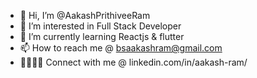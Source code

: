 - 👋 Hi, I’m @AakashPrithiveeRam
- 👀 I’m interested in Full Stack Developer 
- 🌱 I’m currently learning Reactjs & flutter 
- 📫 How to reach me @ bsaakashram@gmail.com
- 🫱🏽‍🫲🏽 Connect with me @ linkedin.com/in/aakash-ram/
 
<!---
AakashPrithiveeRam/AakashPrithiveeRam is a ✨ special ✨ repository because its `README.md` (this file) appears on your GitHub profile.
You can click the Preview link to take a look at your changes.
--->
